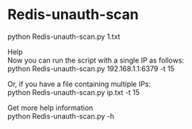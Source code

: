 # Redis-unauth-scan
python Redis-unauth-scan.py 1.txt  
  
Help  
Now you can run the script with a single IP as follows:  
python Redis-unauth-scan.py 192.168.1.1:6379 -t 15  
  
Or, if you have a file containing multiple IPs:  
python Redis-unauth-scan.py ip.txt -t 15  

Get more help information  
python Redis-unauth-scan.py -h
